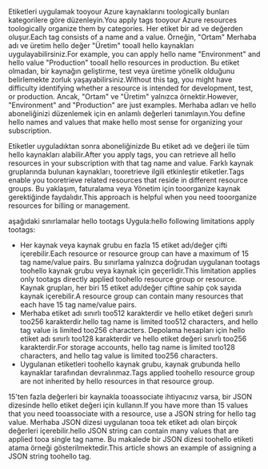 <span data-ttu-id="1ec85-101">Etiketleri uygulamak tooyour Azure kaynaklarını toologically bunları kategorilere göre düzenleyin.</span><span class="sxs-lookup"><span data-stu-id="1ec85-101">You apply tags tooyour Azure resources toologically organize them by categories.</span></span> <span data-ttu-id="1ec85-102">Her etiket bir ad ve değerden oluşur.</span><span class="sxs-lookup"><span data-stu-id="1ec85-102">Each tag consists of a name and a value.</span></span> <span data-ttu-id="1ec85-103">Örneğin, "Ortam" Merhaba adı ve üretim hello değer "Üretim" tooall hello kaynakları uygulayabilirsiniz.</span><span class="sxs-lookup"><span data-stu-id="1ec85-103">For example, you can apply hello name "Environment" and hello value "Production" tooall hello resources in production.</span></span> <span data-ttu-id="1ec85-104">Bu etiket olmadan, bir kaynağın geliştirme, test veya üretime yönelik olduğunu belirlemekte zorluk yaşayabilirsiniz.</span><span class="sxs-lookup"><span data-stu-id="1ec85-104">Without this tag, you might have difficulty identifying whether a resource is intended for development, test, or production.</span></span> <span data-ttu-id="1ec85-105">Ancak, "Ortam" ve "Üretim" yalnızca örnektir.</span><span class="sxs-lookup"><span data-stu-id="1ec85-105">However, "Environment" and "Production" are just examples.</span></span> <span data-ttu-id="1ec85-106">Merhaba adları ve hello aboneliğinizi düzenlemek için en anlamlı değerleri tanımlayın.</span><span class="sxs-lookup"><span data-stu-id="1ec85-106">You define hello names and values that make hello most sense for organizing your subscription.</span></span>

<span data-ttu-id="1ec85-107">Etiketler uyguladıktan sonra aboneliğinizde Bu etiket adı ve değeri ile tüm hello kaynakları alabilir.</span><span class="sxs-lookup"><span data-stu-id="1ec85-107">After you apply tags, you can retrieve all hello resources in your subscription with that tag name and value.</span></span> <span data-ttu-id="1ec85-108">Farklı kaynak gruplarında bulunan kaynakları, tooretrieve ilgili etkinleştir etiketler.</span><span class="sxs-lookup"><span data-stu-id="1ec85-108">Tags enable you tooretrieve related resources that reside in different resource groups.</span></span> <span data-ttu-id="1ec85-109">Bu yaklaşım, faturalama veya Yönetim için tooorganize kaynak gerektiğinde faydalıdır.</span><span class="sxs-lookup"><span data-stu-id="1ec85-109">This approach is helpful when you need tooorganize resources for billing or management.</span></span>

<span data-ttu-id="1ec85-110">aşağıdaki sınırlamalar hello tootags Uygula:</span><span class="sxs-lookup"><span data-stu-id="1ec85-110">hello following limitations apply tootags:</span></span>

* <span data-ttu-id="1ec85-111">Her kaynak veya kaynak grubu en fazla 15 etiket adı/değer çifti içerebilir.</span><span class="sxs-lookup"><span data-stu-id="1ec85-111">Each resource or resource group can have a maximum of 15 tag name/value pairs.</span></span> <span data-ttu-id="1ec85-112">Bu sınırlama yalnızca doğrudan uygulanan tootags toohello kaynak grubu veya kaynak için geçerlidir.</span><span class="sxs-lookup"><span data-stu-id="1ec85-112">This limitation applies only tootags directly applied toohello resource group or resource.</span></span> <span data-ttu-id="1ec85-113">Kaynak grupları, her biri 15 etiket adı/değer çiftine sahip çok sayıda kaynak içerebilir.</span><span class="sxs-lookup"><span data-stu-id="1ec85-113">A resource group can contain many resources that each have 15 tag name/value pairs.</span></span> 
* <span data-ttu-id="1ec85-114">Merhaba etiket adı sınırlı too512 karakterdir ve hello etiket değeri sınırlı too256 karakterdir.</span><span class="sxs-lookup"><span data-stu-id="1ec85-114">hello tag name is limited too512 characters, and hello tag value is limited too256 characters.</span></span> <span data-ttu-id="1ec85-115">Depolama hesapları için hello etiket adı sınırlı too128 karakterdir ve hello etiket değeri sınırlı too256 karakterdir.</span><span class="sxs-lookup"><span data-stu-id="1ec85-115">For storage accounts, hello tag name is limited too128 characters, and hello tag value is limited too256 characters.</span></span>
* <span data-ttu-id="1ec85-116">Uygulanan etiketleri toohello kaynak grubu, kaynak grubunda hello kaynaklar tarafından devralınmaz.</span><span class="sxs-lookup"><span data-stu-id="1ec85-116">Tags applied toohello resource group are not inherited by hello resources in that resource group.</span></span> 

<span data-ttu-id="1ec85-117">15'ten fazla değerleri bir kaynakla tooassociate ihtiyacınız varsa, bir JSON dizesinde hello etiket değeri için kullanın.</span><span class="sxs-lookup"><span data-stu-id="1ec85-117">If you have more than 15 values that you need tooassociate with a resource, use a JSON string for hello tag value.</span></span> <span data-ttu-id="1ec85-118">Merhaba JSON dizesi uygulanan tooa tek etiket adı olan birçok değerleri içerebilir.</span><span class="sxs-lookup"><span data-stu-id="1ec85-118">hello JSON string can contain many values that are applied tooa single tag name.</span></span> <span data-ttu-id="1ec85-119">Bu makalede bir JSON dizesi toohello etiketi atama örneği gösterilmektedir.</span><span class="sxs-lookup"><span data-stu-id="1ec85-119">This article shows an example of assigning a JSON string toohello tag.</span></span>
